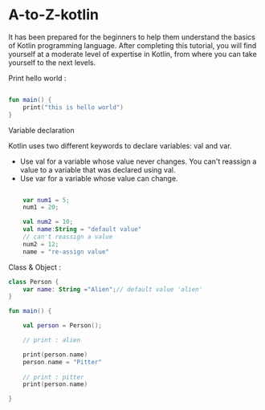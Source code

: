 # A-to-Z-kotlin
 It has been prepared for the beginners to help them understand the basics of Kotlin programming language. After completing this tutorial, you will find yourself at a moderate level of expertise in Kotlin, from where you can take yourself to the next levels.


Print hello world :

```kotlin

fun main() {
    print("this is hello world")
}

```

Variable declaration

Kotlin uses two different keywords to declare variables: val and var.

- Use val for a variable whose value never changes. You can't reassign a value to a variable that was declared using val.
- Use var for a variable whose value can change.

```kotlin

    var num1 = 5;
    num1 = 20;

    val num2 = 10;
    val name:String = "default value"
    // can't reassign a value
    num2 = 12;
    name = "re-assign value"


```


Class & Object : 

```kotlin
class Person {
    var name: String ="Alien";// default value 'alien'
}

fun main() {

    val person = Person();

    // print : alien

    print(person.name)
    person.name = "Pitter"
    
    // print : pitter
    print(person.name)

}
```
